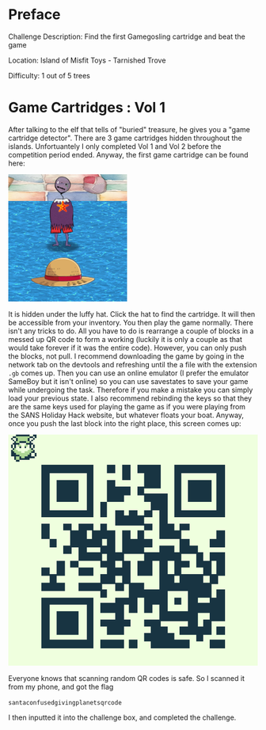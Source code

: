 # Preface
Challenge Description: Find the first Gamegosling cartridge and beat the game

Location: Island of Misfit Toys - Tarnished Trove

Difficulty: 1 out of 5 trees


# Game Cartridges : Vol 1
After talking to the elf that tells of "buried" treasure, he gives you a "game cartridge detector". There are 3 game cartridges hidden throughout the islands. Unfortuantely I only completed Vol 1 and Vol 2 before the competition period ended. Anyway, the first game cartridge can be found here:

![](../images/Game-Cartridges-Vol-1-part-1.png)

It is hidden under the luffy hat. Click the hat to find the cartridge. It will then be accessible from your inventory. You then play the game normally. There isn't any tricks to do. All you have to do is rearrange a couple of blocks in a messed up QR code to form a working (luckily it is only a couple as that would take forever if it was the entire code). However, you can only push the blocks, not pull. I recommend downloading the game by going in the network tab on the devtools and refreshing until the a file with the extension `.gb` comes up. Then you can use an online emulator (I prefer the emulator SameBoy but it isn't online) so you can use savestates to save your game while undergoing the task. Therefore if you make a mistake you can simply load your previous state. I also recommend rebinding the keys so that they are the same keys used for playing the game as if you were playing from the SANS Holiday Hack website, but whatever floats your boat. Anyway, once you push the last block into the right place, this screen comes up:

![](../images/Game-Cartridges-Vol-1-part-2.png)

Everyone knows that scanning random QR codes is safe. So I scanned it from my phone, and got the flag

`santaconfusedgivingplanetsqrcode`

I then inputted it into the challenge box, and completed the challenge. 

